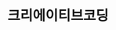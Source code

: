 ---
title: 크리에이티브코딩
layout: categories
permalink: /categories/
show_excerpts: true
entries_layout: list
---
